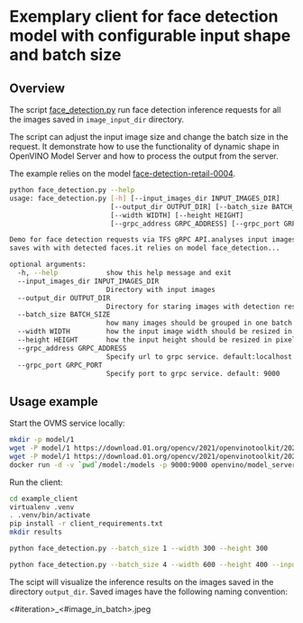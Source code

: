 # Exemplary client for face detection model with configurable input shape and batch size

## Overview

The script [face_detection.py](face_detection.py) run face detection inference requests for all the images
saved in `image_input_dir` directory. 

The script can adjust the input image size and change the batch size in the request. It demonstrate how to use
the functionality of dynamic shape in OpenVINO Model Server and how to process the output from the server.

The example relies on the model [face-detection-retail-0004](https://docs.openvinotoolkit.org/latest/omz_models_intel_face_detection_retail_0004_description_face_detection_retail_0004.html).

```bash
python face_detection.py --help
usage: face_detection.py [-h] [--input_images_dir INPUT_IMAGES_DIR]
                         [--output_dir OUTPUT_DIR] [--batch_size BATCH_SIZE]
                         [--width WIDTH] [--height HEIGHT]
                         [--grpc_address GRPC_ADDRESS] [--grpc_port GRPC_PORT]

Demo for face detection requests via TFS gRPC API.analyses input images and
saves with with detected faces.it relies on model face_detection...

optional arguments:
  -h, --help            show this help message and exit
  --input_images_dir INPUT_IMAGES_DIR
                        Directory with input images
  --output_dir OUTPUT_DIR
                        Directory for staring images with detection results
  --batch_size BATCH_SIZE
                        how many images should be grouped in one batch
  --width WIDTH         how the input image width should be resized in pixels
  --height HEIGHT       how the input height should be resized in pixels
  --grpc_address GRPC_ADDRESS
                        Specify url to grpc service. default:localhost
  --grpc_port GRPC_PORT
                        Specify port to grpc service. default: 9000
```

## Usage example

Start the OVMS service locally:

```bash
mkdir -p model/1
wget -P model/1 https://download.01.org/opencv/2021/openvinotoolkit/2021.1/open_model_zoo/models_bin/2/face-detection-retail-0004/FP32/face-detection-retail-0004.bin
wget -P model/1 https://download.01.org/opencv/2021/openvinotoolkit/2021.1/open_model_zoo/models_bin/2/face-detection-retail-0004/FP32/face-detection-retail-0004.xml
docker run -d -v `pwd`/model:/models -p 9000:9000 openvino/model_server:latest --model_path /models --model_name face-detection --port 9000  --shape auto --log_level DEBUG
```

Run the client:
```bash
cd example_client
virtualenv .venv
. .venv/bin/activate
pip install -r client_requirements.txt
mkdir results

python face_detection.py --batch_size 1 --width 300 --height 300

python face_detection.py --batch_size 4 --width 600 --height 400 --input_images_dir images/people --output_dir results
```

The scipt will visualize the inference results on the images saved in the directory `output_dir`. Saved images have the
following naming convention:

<#iteration>_<#image_in_batch>.jpeg



